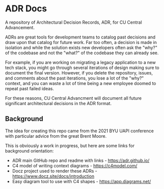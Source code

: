 # ADR Docs

A repository of Architectural Decision Records, ADR, for CU Central Advancement.

ADRs are great tools for development teams to catalog past decisions and draw upon that catalog for future work. Far too often, 
a decision is made in isolation and while the solution exists new developers often ask the "why?" of the codebase and not the "what?"
of the codebase they can already see.

For example, if you are working on migrating a legacy application to a new tech stack, you might go through several iterations of
design making sure to document the final version. However, if you delete the repository, issues, and comments about the past
iterations, you lose a lot of the "why?" context, and you can waste a lot of time being a new employee doomed to repeat past failed ideas.

For these reasons, CU Central Advancment will document all future significant architectural decisions in the ADR format.

## Background

The idea for creating this repo came from the 2021 BYU UAPI conference with particular advice from the great Brent Moore.

This is obviously a work in progress, but here are some links for background orientation:

- ADR main GitHub repo and readme with links - https://adr.github.io/
- C4 model of writing context diagrams - https://c4model.com/
- Docz project used to render these ADRs - https://www.docz.site/docs/introduction
- Easy diagram tool to use with C4 shapes - https://app.diagrams.net/
